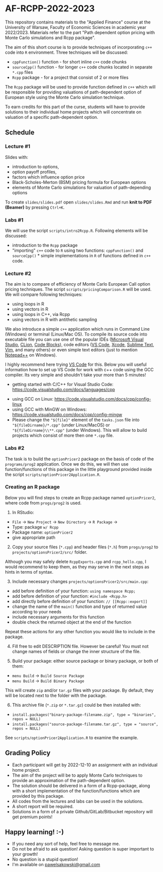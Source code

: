 # AF-RCPP-2022-2023

This repository contains materials to the "Applied Finance" course at the University of Warsaw, Faculty of Economic Sciences in academic year 2022/2023. Materials refer to the part "Path dependent option pricing with Monte Carlo simulations and Rcpp package".

The aim of this short course is to provide techniques of incorporating `c++` code into `R` environment. Three techniques will be discussed:

* `cppFunction()` function - for short inline `c++` code chunks
* `sourceCpp()` function - for longer `c++` code chunks located in separate `*.cpp` files
* `Rcpp` package - for a project that consist of 2 or more files 

The `Rcpp` package will be used to provide function defined in `c++` which will be responsible for providing valuations of path-dependent option of European style using the Monte Carlo simulation technique.

To earn credits for this part of the curse, students will have to provide solutions to their individual home projects which will concentrate on valuation of a specific path-dependent option.

## Schedule

### Lecture #1

Slides with:

* introduction to options, 
* option payoff profiles, 
* factors which influence option price
* Black-Scholes-Merton (BSM) pricing formula for European options
* elements of Monte Carlo simulations for valuation of path-depending options

To create `slides/slides.pdf` open `slides/slides.Rmd` and run **knit to PDF (Beamer)** by pressing `Ctrl+K`.

### Labs #1

We will use the script `scripts/intro2Rcpp.R`. Following elements will be discussed:

* introduction to the `Rcpp` package
* "importing" `c++` code to `R` using two functions: `cppFunction()` and `sourceCpp()` * simple implementations in `R` of functions defined in `c++` code.

### Lecture #2

The aim is to compare of efficiency of Monte Carlo European Call option pricing techniques. The script `scripts/pricingComparison.R` will be used. We will compare following techniques:

* using loops in R
* using vectors in R
* using loops in C++, via Rcpp
* using vectors in R with antithetic sampling

We also introduce a simple `c++` application which runs in Command Line (Windows) or terminal (Linux/Mac OS). To compile its source code into executable file you can use one of the popular IDEs ([Microsoft Visual Studio](https://visualstudio.microsoft.com/), [CLion](https://www.jetbrains.com/clion/), [Code Blocks](http://www.codeblocks.org/)), code editors ([VS Code](https://code.visualstudio.com/), [Xcode](https://developer.apple.com/xcode/), [Sublime Text](https://www.sublimetext.com/), [Vim](https://www.vim.org/), and many others) or even simple text editors (just to mention [Notepad++](https://notepad-plus-plus.org/) on Windows).

I highly recommend here trying [VS Code](https://code.visualstudio.com/) for this. Below you will useful information how to set up VS Code for work with c++ code using the GCC compiler. Its very simple and shouldn't take your more than 5 minutes!

- getting started with C/C++ for Visual Studio Code: https://code.visualstudio.com/docs/languages/cpp
* using GCC on Linux: https://code.visualstudio.com/docs/cpp/config-linux
* using GCC with MinGW on Windows: https://code.visualstudio.com/docs/cpp/config-mingw
* Please change the `"${file}"` element of the `tasks.json` file into `"${fileDirname}/*.cpp"` (under Linux/MacOS) or `"${fileDirname}\\**.cpp"` (under Windows). This will allow to build projects which consist of more then one `*.cpp` file.

### Labs #2

The task is to build the `optionPricer2` package on the basis of code of the `programs/prog2` application. Once we do this, we will then use function/functions of this package in the little playground provided inside the script `scripts/optionPricer2Application.R`.

### Creating an R package 

Below you will find steps to create an Rcpp package named `optionPricer2`, where code from `progs/prog2` is used.

1. In RStudio: 

* `File` -> `New Project` -> `New Directory` -> `R Package` -> 
* Type: package `w/ Rcpp`
* Package name: `optionPricer2` 
* give appropriate path

2. Copy your source files (`*.cpp`) and header files (`*.h`) from `progs/prog2` to `projects/optionsPricer2/src/` folder.

Although you may safely delete `RcppExports.cpp` and `rcpp_hello.cpp`, I would recommend to keep them, as they may serve in the next steps as hints in terms of syntax.

3. Include necessary changes `projects/optionsPricer2/src/main.cpp`:

* add before definition of your function: `using namespace Rcpp;`
* add before definition of your function: `#include <Rcpp.h>`
* add directly before definition of your function: `// [[Rcpp::export]]`
* change the name of the `main()` function and type of returned value according to your needs
* include necessary arguments for this function
* double check the returned object at the end of the function

Repeat these actions for any other function you would like to include in the package.

4. Fill free to edit DESCRIPTION file. However be careful! You must not change names of fields or change the inner structure of the file.

5. Build your package: either source package or binary package, or both of them:

* `menu Build` -> `Build Source Package`
* `menu Build` -> `Build Binary Package`

This will create `zip` and/or `tar.gz` files with your package. By default, they will be located next to the folder with the package.

6. This archive file (`*.zip` or `*.tar.gz`) could be then installed with:

* `install.packages("binary-package-filename.zip", type = "binaries", repos = NULL)`
* `install.packages("source-package-filename.tar.gz", type = "source", repos = NULL)`

See `scripts/optionPricer2Application.R` to examine the example.



## Grading Policy

* Each participant will get by 2022-12-10 an assignment with an individual home project.
* The aim of the project will be to apply Monte Carlo techniques to provide an approximation of the path-dependent option.
* The solution should be delivered in a form of a Rcpp-package, along with a short implementation of the function/functions which are provided by this package.
* All codes from the lectures and labs can be used in the solutions.
* A short report will be required.
* Solutions in a form of a private Github/GitLab/Bitbucket repository will get premium points!

## Happy learning! :-)

* If you need any sort of help, feel free to message me. 
* Do not be afraid to ask question! Asking question is super important to your growth!
* No question is a stupid question!
* I'm available on pawelsakowski@gmail.com
